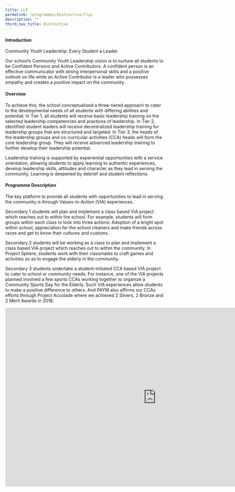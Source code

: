 ```yaml
---
title: LLP
permalink: /programmes/distinctive/llp/
description: ""
third_nav_title: Distinctive
---
```

<h4><strong>Introduction</strong></h4>
<p>Community Youth Leadership: Every Student a Leader</p>
<p>Our school&rsquo;s Community Youth Leadership vision is to nurture all students to be Confident Persons and Active Contributors. A confident person is an effective communicator with strong interpersonal skills and a positive outlook on life while an Active Contributor is a leader who possesses empathy and creates a positive impact on the community.</p>
<h4><strong>Overview</strong></h4>
<p>To achieve this, the school conceptualised a three-tiered approach to cater to the developmental needs of all students with differing abilities and potential. In Tier 1, all students will receive basic leadership training on the selected leadership competencies and practices of leadership. In Tier 2, identified student leaders will receive decentralized leadership training for leadership groups that are structured and targeted. In Tier 3, the heads of the leadership groups and co-curricular activities (CCA) heads will form the core leadership group. They will receive advanced leadership training to further develop their leadership potential.</p>
<p>Leadership training is supported by experiential opportunities with a service orientation, allowing students to apply learning to authentic experiences, develop leadership skills, attitudes and character as they lead in serving the community. Learning is deepened by debrief and student reflections.</p>
<h4><strong>Programme Description</strong></h4>
<p>The key platform to provide all students with opportunities to lead in serving the community is through Values-in-Action (VIA) experiences.</p>
<p>Secondary 1 students will plan and implement a class based VIA project which reaches out to within the school. For example, students will form groups within each class to look into three actions: Adoption of a bright spot within school, appreciation for the school cleaners and make friends across races and get to know their cultures and customs.</p>
<p>Secondary 2 students will be working as a class to plan and implement a class based VIA project which reaches out to within the community. In Project Sphere, students work with their classmates to craft games and activities so as to engage the elderly in the community.</p>
<p>Secondary 3 students undertake a student-initiated CCA based VIA project to cater to school or community needs. For instance, one of the VIA projects planned involved a few sports CCAs working together to organize a Community Sports Day for the Elderly. Such VIA experiences allow students to make a positive difference to others. And PAYM also affirms our CCAs efforts through Project Accolade where we achieved 2 Silvers, 2 Bronze and 2 Merit Awards in 2018.</p>
<iframe src="https://docs.google.com/presentation/d/e/2PACX-1vS_tBLxv0jmNt8RjqQvAcx4fSiIlE_mnl6_8eQLtA_5HhHnE7M6Sjt5YA7jMivB_o9PEPWqVsjRcsAs/embed?start=false&loop=false&delayms=10000" frameborder="0" width="960" height="569" allowfullscreen="true"></iframe>